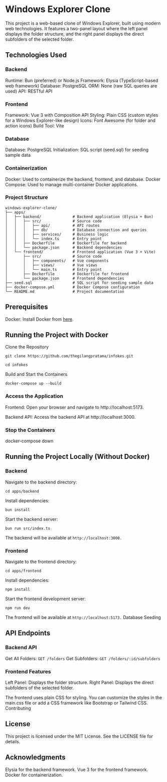 
# Windows Explorer Clone
This project is a web-based clone of Windows Explorer, built using modern web technologies. It features a two-panel layout where the left panel displays the folder structure, and the right panel displays the direct subfolders of the selected folder.

## Technologies Used

### Backend
Runtime: Bun (preferred) or Node.js
Framework: Elysia (TypeScript-based web framework)
Database: PostgreSQL
ORM: None (raw SQL queries are used)
API: RESTful API

### Frontend
Framework: Vue 3 with Composition API
Styling: Plain CSS (custom styles for a Windows Explorer-like design)
Icons: Font Awesome (for folder and action icons)
Build Tool: Vite

### Database
Database: PostgreSQL
Initialization: SQL script (seed.sql) for seeding sample data

### Containerization
Docker: Used to containerize the backend, frontend, and database.
Docker Compose: Used to manage multi-container Docker applications.

### Project Structure

    windows-explorer-clone/
    ├── apps/
    │   ├── backend/              # Backend application (Elysia + Bun)
    │   │   ├── src/              # Source code
    │   │   │   ├── api/          # API routes
    │   │   │   ├── db/           # Database connection and queries
    │   │   │   ├── services/     # Business logic
    │   │   │   └── index.ts      # Entry point
    │   │   ├── Dockerfile        # Dockerfile for backend
    │   │   └── package.json      # Backend dependencies
    │   └── frontend/             # Frontend application (Vue 3 + Vite)
    │       ├── src/              # Source code
    │       │   ├── components/   # Vue components
    │       │   ├── views/        # Vue views
    │       │   └── main.ts       # Entry point
    │       ├── Dockerfile        # Dockerfile for frontend
    │       └── package.json      # Frontend dependencies
    ├── seed.sql                  # SQL script for seeding sample data
    ├── docker-compose.yml        # Docker Compose configuration
    └── README.md                 # Project documentation


## Prerequisites
Docker: Install Docker from [here](https://docs.docker.com/engine/install/).

## Running the Project with Docker

Clone the Repository

    git clone https://github.com/thegilangpratama/infokes.git

    cd infokes

Build and Start the Containers

    docker-compose up --build

### Access the Application
Frontend: 
Open your browser and navigate to http://localhost:5173.

Backend API:
Access the backend API at http://localhost:3000.

### Stop the Containers
docker-compose down


## Running the Project Locally (Without Docker)

### Backend
Navigate to the backend directory:

    cd apps/backend

Install dependencies:

    bun install

Start the backend server:

    bun run src/index.ts

The backend will be available at `http://localhost:3000.`

### Frontend

Navigate to the frontend directory:

    cd apps/frontend

Install dependencies:

    npm install

Start the frontend development server:

    npm run dev


The frontend will be available at `http://localhost:5173.`
Database Seeding

## API Endpoints

### Backend API

Get All Folders: `GET /folders`
Get Subfolders: `GET /folders/:id/subfolders`

### Frontend Features

Left Panel: Displays the folder structure.
Right Panel: Displays the direct subfolders of the selected folder.

The frontend uses plain CSS for styling. You can customize the styles in the main.css file or add a CSS framework like Bootstrap or Tailwind CSS.
Contributing

## License

This project is licensed under the MIT License. See the LICENSE file for details.

## Acknowledgments

Elysia for the backend framework.
Vue 3 for the frontend framework.
Docker for containerization.
